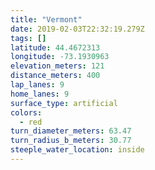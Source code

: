 ```yaml
---
title: "Vermont"
date: 2019-02-03T22:32:19.279Z
tags: []
latitude: 44.4672313
longitude: -73.1930963
elevation_meters: 121
distance_meters: 400
lap_lanes: 9
home_lanes: 9
surface_type: artificial
colors:
  - red
turn_diameter_meters: 63.47
turn_radius_b_meters: 30.77
steeple_water_location: inside
---
```

